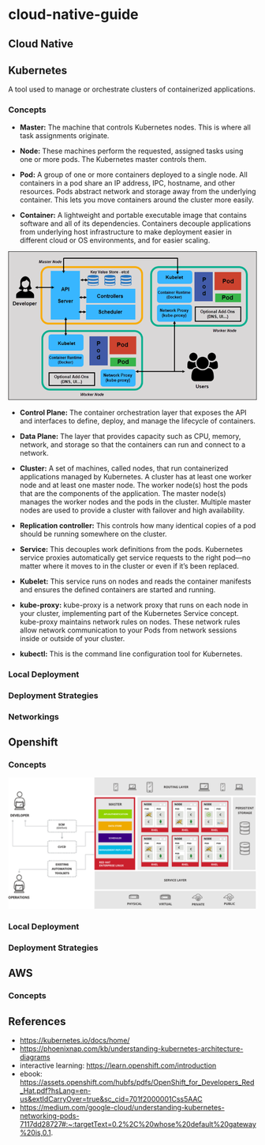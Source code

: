 # cloud-native-guide

Cloud Native
---


Kubernetes
---
A tool used to manage or orchestrate clusters of containerized applications. 

### Concepts



- **Master:** The machine that controls Kubernetes nodes. This is where all task assignments originate. 

- **Node:** These machines perform the requested, assigned tasks using one or more pods. The Kubernetes master controls them. 

- **Pod:** A group of one or more containers deployed to a single node. All containers in a pod share an IP address, IPC, hostname, and other resources. Pods abstract network and storage away from the underlying container. This lets you move containers around the cluster more easily.

- **Container:** A lightweight and portable executable image that contains software and all of its dependencies.
Containers decouple applications from underlying host infrastructure to make deployment easier in different cloud or OS environments, and for easier scaling.

![Kubernetes Architecture and Components](./full-kubernetes-model-architecture.png)

- **Control Plane:** The container orchestration layer that exposes the API and interfaces to define, deploy, and manage the lifecycle of containers.
- **Data Plane:** The layer that provides capacity such as CPU, memory, network, and storage so that the containers can run and connect to a network. 


- **Cluster:** A set of machines, called nodes, that run containerized applications managed by Kubernetes. A cluster has at least one worker node and at least one master node. The worker node(s) host the pods that are the components of the application. The master node(s) manages the worker nodes and the pods in the cluster. Multiple master nodes are used to provide a cluster with failover and high availability. 

- **Replication controller:**  This controls how many identical copies of a pod should be running somewhere on the cluster.

- **Service:** This decouples work definitions from the pods. Kubernetes service proxies automatically get service requests to the right pod—no matter where it moves to in the cluster or even if it’s been replaced.

- **Kubelet:** This service runs on nodes and reads the container manifests and ensures the defined containers are started and running.

- **kube-proxy:** kube-proxy is a network proxy that runs on each node in your cluster, implementing part of the Kubernetes Service concept. kube-proxy maintains network rules on nodes. These network rules allow network communication to your Pods from network sessions inside or outside of your cluster. 

- **kubectl:** This is the command line configuration tool for Kubernetes.

### Local Deployment

### Deployment Strategies


### Networkings

## Openshift

### Concepts
![Kubernetes Architecture and Components](./openshift-architecture.png)
### Local Deployment

### Deployment Strategies

## AWS

### Concepts





## References
* https://kubernetes.io/docs/home/
* https://phoenixnap.com/kb/understanding-kubernetes-architecture-diagrams 
* interactive learning: https://learn.openshift.com/introduction
* ebook: https://assets.openshift.com/hubfs/pdfs/OpenShift_for_Developers_Red_Hat.pdf?hsLang=en-us&extIdCarryOver=true&sc_cid=701f2000001Css5AAC
* https://medium.com/google-cloud/understanding-kubernetes-networking-pods-7117dd28727#:~:targetText=0.2%2C%20whose%20default%20gateway%20is,0.1.

